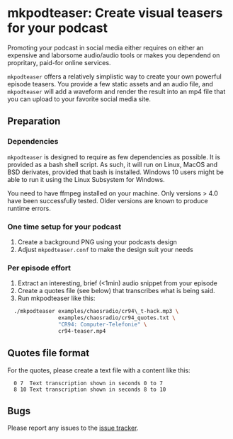 # mkpodteaser: Create visual teasers for your podcast

Promoting your podcast in social media either requires on either an expensive
and laborsome audio/audio tools or makes you dependend on propritary, paid-for
online services.

`mkpodteaser` offers a relatively simplistic way to create
your own powerful episode teasers. You provide a few static assets and an audio
file, and `mkpodteaser` will add a waveform and render the result into an mp4
file that you can upload to your favorite social media site.

## Preparation

### Dependencies

`mkpodteaser` is designed to require as few dependencies as possible.  It is
provided as a bash shell script. As such, it will run on Linux, MacOS and BSD
derivates, provided that bash is installed. Windows 10 users might be able to
run it using the Linux Subsystem for Windows.

You need to have ffmpeg installed on your machine. Only versions > 4.0 have
been successfully tested. Older versions are known to produce runtime errors.

### One time setup for your podcast

1. Create a background PNG using your podcasts design
2. Adjust `mkpodteaser.conf` to make the design suit your needs

### Per episode effort

1. Extract an interesting, brief (<1min) audio snippet from your episode
2. Create a quotes file (see below) that transcribes what is being said.
3. Run mkpodteaser like this:

```bash
  ./mkpodteaser examples/chaosradio/cr94\_t-hack.mp3 \
                examples/chaosradio/cr94_quotes.txt \
                "CR94: Computer-Telefonie" \
                cr94-teaser.mp4
```

## Quotes file format

For the quotes, please create a text file with a content like this:

```  
  0 7  Text transcription shown in seconds 0 to 7
  8 10 Text transcription shown in seconds 8 to 10
```

## Bugs

Please report any issues to the [issue tracker](http://github.com/danimo/mkpodteaser/issues).
